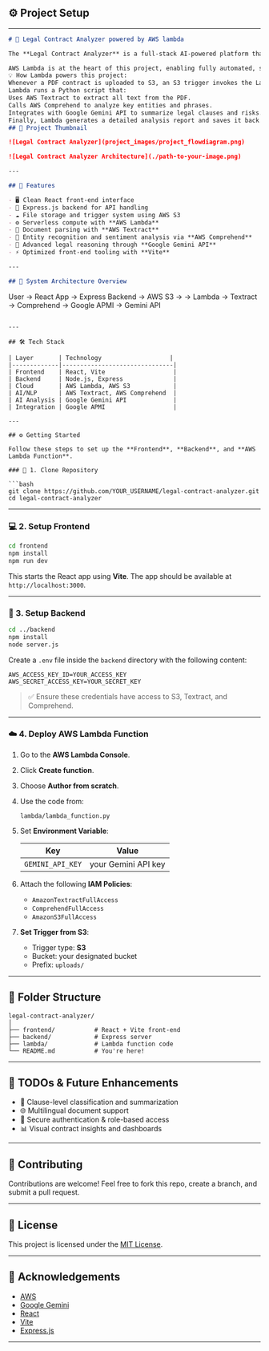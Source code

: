 ## ⚙️ Project Setup

---

```markdown
# 🧾 Legal Contract Analyzer powered by AWS lambda

The **Legal Contract Analyzer** is a full-stack AI-powered platform that automates the extraction, analysis, and summarization of legal contracts. Utilizing AWS services and advanced AI via the Google Gemini API, this tool provides smart insights and structured understanding from uploaded documents.

AWS Lambda is at the heart of this project, enabling fully automated, scalable, and cost-effective legal analysis without managing servers.
💡 How Lambda powers this project:
Whenever a PDF contract is uploaded to S3, an S3 trigger invokes the Lambda function automatically.
Lambda runs a Python script that:
Uses AWS Textract to extract all text from the PDF.
Calls AWS Comprehend to analyze key entities and phrases.
Integrates with Google Gemini API to summarize legal clauses and risks.
Finally, Lambda generates a detailed analysis report and saves it back to the S3 bucket for frontend retrieval.
## 📸 Project Thumbnail

![Legal Contract Analyzer](project_images/project_flowdiagram.png)

![Legal Contract Analyzer Architecture](./path-to-your-image.png) 

---

## 🚀 Features

- 🖥️ Clean React front-end interface
- 🔧 Express.js backend for API handling
- ☁️ File storage and trigger system using AWS S3
- ⚙️ Serverless compute with **AWS Lambda**
- 📄 Document parsing with **AWS Textract**
- 🧠 Entity recognition and sentiment analysis via **AWS Comprehend**
- 🤖 Advanced legal reasoning through **Google Gemini API**
- ⚡ Optimized front-end tooling with **Vite**

---

## 🧩 System Architecture Overview

```
User → React App → Express Backend → AWS S3 → 
→ Lambda → Textract → Comprehend → Google APMI → Gemini API
```

---

## 🛠 Tech Stack

| Layer       | Technology                   |
|-------------|-------------------------------|
| Frontend    | React, Vite                   |
| Backend     | Node.js, Express              |
| Cloud       | AWS Lambda, AWS S3            |
| AI/NLP      | AWS Textract, AWS Comprehend  |
| AI Analysis | Google Gemini API             |
| Integration | Google APMI                   |

---

## ⚙️ Getting Started

Follow these steps to set up the **Frontend**, **Backend**, and **AWS Lambda Function**.

### 🔁 1. Clone Repository

```bash
git clone https://github.com/YOUR_USERNAME/legal-contract-analyzer.git
cd legal-contract-analyzer
```

---

### 💻 2. Setup Frontend

```bash
cd frontend
npm install
npm run dev
```

This starts the React app using **Vite**. The app should be available at `http://localhost:3000`.

---

### 🔧 3. Setup Backend

```bash
cd ../backend
npm install
node server.js
```

Create a `.env` file inside the `backend` directory with the following content:

```
AWS_ACCESS_KEY_ID=YOUR_ACCESS_KEY
AWS_SECRET_ACCESS_KEY=YOUR_SECRET_KEY
```

> ✅ Ensure these credentials have access to S3, Textract, and Comprehend.

---

### ☁️ 4. Deploy AWS Lambda Function

1. Go to the **AWS Lambda Console**.
2. Click **Create function**.
3. Choose **Author from scratch**.
4. Use the code from:

   ```
   lambda/lambda_function.py
   ```

5. Set **Environment Variable**:

   | Key             | Value                |
   |------------------|----------------------|
   | `GEMINI_API_KEY` | your Gemini API key  |

6. Attach the following **IAM Policies**:
   - `AmazonTextractFullAccess`
   - `ComprehendFullAccess`
   - `AmazonS3FullAccess`

7. **Set Trigger from S3**:
   - Trigger type: **S3**
   - Bucket: your designated bucket
   - Prefix: `uploads/`

---

## 📂 Folder Structure

```
legal-contract-analyzer/
│
├── frontend/           # React + Vite front-end
├── backend/            # Express server
├── lambda/             # Lambda function code
└── README.md           # You're here!
```

---

## 📌 TODOs & Future Enhancements

- 🧾 Clause-level classification and summarization
- 🌐 Multilingual document support
- 🔐 Secure authentication & role-based access
- 📊 Visual contract insights and dashboards

---

## 🤝 Contributing

Contributions are welcome! Feel free to fork this repo, create a branch, and submit a pull request.

---

## 📄 License

This project is licensed under the [MIT License](LICENSE).

---

## 🙌 Acknowledgements

- [AWS](https://aws.amazon.com/)
- [Google Gemini](https://deepmind.google/technologies/gemini/)
- [React](https://reactjs.org/)
- [Vite](https://vitejs.dev/)
- [Express.js](https://expressjs.com/)

---

```


